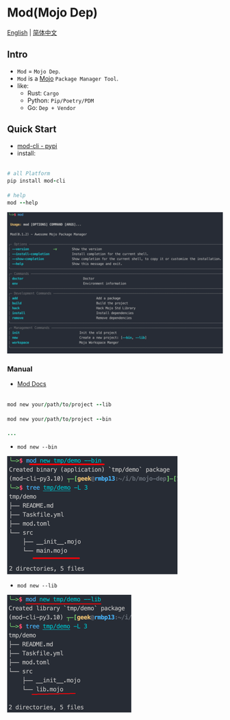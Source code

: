 # Mod(Mojo Dep)

[English](./packages/mod-cli/README.md) | [简体中文](./packages/mod-cli/README_CN.md)

## Intro

- `Mod` = `Mojo Dep`.
- `Mod` is a [Mojo](https://docs.modular.com/mojo/) `Package Manager Tool`.
- like:
    - Rust: `Cargo`
    - Python: `Pip/Poetry/PDM`
    - Go: `Dep + Vendor`

## Quick Start

- [mod-cli - pypi](https://pypi.org/project/mod-cli/)
- install:

```ruby

# all Platform
pip install mod-cli

# help
mod --help


```

![](./docs/mod-cmds.png)

### Manual

- [Mod Docs](./packages/mod-cli/README.md)

```ruby

mod new your/path/to/project --lib

mod new your/path/to/project --bin

...
```

- `mod new --bin`

![](./docs/mod-new-bin.png)

- `mod new --lib`

![](./docs/mod-new-lib.png)


